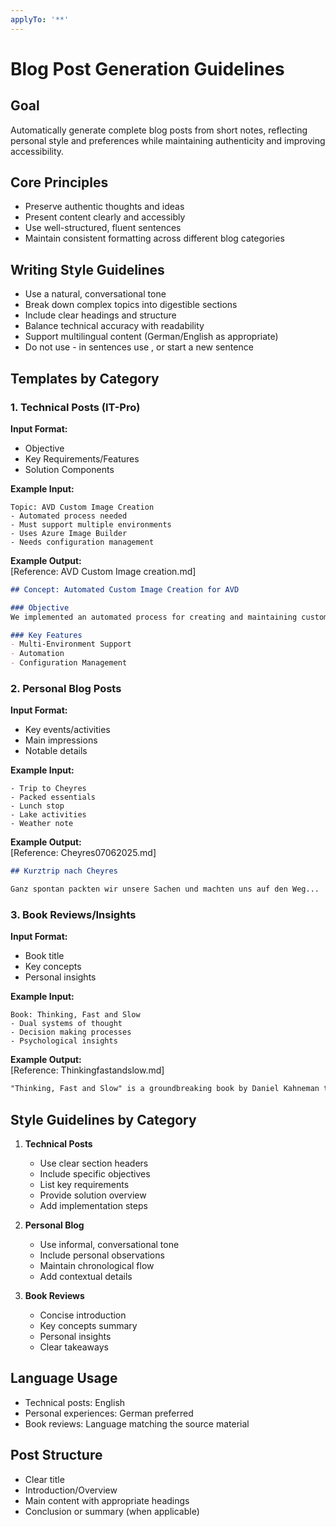 ```yaml
---
applyTo: '**'
---
```

# Blog Post Generation Guidelines

## Goal
Automatically generate complete blog posts from short notes, reflecting personal style and preferences while maintaining authenticity and improving accessibility.

## Core Principles
- Preserve authentic thoughts and ideas
- Present content clearly and accessibly
- Use well-structured, fluent sentences
- Maintain consistent formatting across different blog categories

## Writing Style Guidelines
- Use a natural, conversational tone
- Break down complex topics into digestible sections
- Include clear headings and structure
- Balance technical accuracy with readability
- Support multilingual content (German/English as appropriate)
- Do not use - in sentences use , or start a new sentence

## Templates by Category

### 1. Technical Posts (IT-Pro)
**Input Format:**  
- Objective
- Key Requirements/Features
- Solution Components

**Example Input:**  
```
Topic: AVD Custom Image Creation
- Automated process needed
- Must support multiple environments
- Uses Azure Image Builder
- Needs configuration management
```

**Example Output:**  
[Reference: AVD Custom Image creation.md]
```markdown
## Concept: Automated Custom Image Creation for AVD

### Objective
We implemented an automated process for creating and maintaining custom images...

### Key Features
- Multi-Environment Support
- Automation
- Configuration Management
```

### 2. Personal Blog Posts
**Input Format:**  
- Key events/activities
- Main impressions
- Notable details

**Example Input:**  
```
- Trip to Cheyres
- Packed essentials
- Lunch stop
- Lake activities
- Weather note
```

**Example Output:**  
[Reference: Cheyres07062025.md]
```markdown
## Kurztrip nach Cheyres

Ganz spontan packten wir unsere Sachen und machten uns auf den Weg...
```

### 3. Book Reviews/Insights
**Input Format:**  
- Book title
- Key concepts
- Personal insights

**Example Input:**  
```
Book: Thinking, Fast and Slow
- Dual systems of thought
- Decision making processes
- Psychological insights
```

**Example Output:**  
[Reference: Thinkingfastandslow.md]
```markdown
"Thinking, Fast and Slow" is a groundbreaking book by Daniel Kahneman that explores...
```

## Style Guidelines by Category
1. **Technical Posts**
   - Use clear section headers
   - Include specific objectives
   - List key requirements
   - Provide solution overview
   - Add implementation steps

2. **Personal Blog**
   - Use informal, conversational tone
   - Include personal observations
   - Maintain chronological flow
   - Add contextual details

3. **Book Reviews**
   - Concise introduction
   - Key concepts summary
   - Personal insights
   - Clear takeaways

## Language Usage
- Technical posts: English
- Personal experiences: German preferred
- Book reviews: Language matching the source material

## Post Structure
- Clear title
- Introduction/Overview
- Main content with appropriate headings
- Conclusion or summary (when applicable)